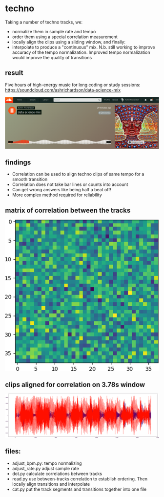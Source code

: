 # techno
Taking a number of techno tracks, we:
* normalize them in sample rate and tempo
* order them using a special correlation measurement
* locally align the clips using a sliding window, and finally:
* interpolate to produce a "continuous" mix. N.b. still working to improve accuracy of the tempo normalization. Improved tempo normalization would improve the quality of transitions

## result
Five hours of high-energy music for long coding or study sessions:
https://soundcloud.com/ashrichardson/data-science-mix

<img src="soundcloud.png" width="650">

## findings
* Correlation can be used to align techno clips of same tempo for a smooth transition
* Correlation does not take bar lines or counts into account
* Can get wrong answers like being half a beat off!
* More complex method required for reliability

## matrix of correlation between the tracks
<img src="grid.png" width="650">

## clips aligned for correlation on 3.78s window
<img src="correlation.png" width="650">

## files:
* adjust_bpm.py: tempo normalizing
* adjust_rate.py adjust sample rate
* dot.py calculate correlations between tracks
* read.py use between-tracks correlation to establish ordering. Then locally align transitions and interpolate
* cat.py put the track segments and transitions together into one file
